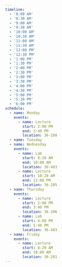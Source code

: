 ```yaml
---
timeline:
  - '8:00 AM'
  - '8:30 AM'
  - '9:00 AM'
  - '9:30 AM'
  - '10:00 AM'
  - '10:30 AM'
  - '11:00 AM'
  - '11:30 AM'
  - '12:00 PM'
  - '12:30 PM'
  - '1:00 PM'
  - '1:30 PM'
  - '2:00 PM'
  - '2:30 PM'
  - '3:00 PM'
  - '3:30 PM'
  - '4:00 PM'
  - '4:30 PM'
  - '5:00 PM'
  - '5:30 PM'
  - '6:00 PM'
schedule:
  - name: Monday
    events:
      - name: Lecture
        start: 2:00 PM
        end: 3:40 PM
        location: 36-208
  - name: Tuesday
  - name: Wednesday
    events:
      - name: Lab
        start: 8:20 AM
        end: 10:00 AM
        location: 36-403
      - name: Lecture
        start: 10:20 AM
        end: 12:00 PM
        location: 36-205
  - name: Thursday
    events:
      - name: Lecture
        start: 2:00 PM
        end: 3:40 PM
        location: 36-206
      - name: Lab
        start: 4:00 PM
        end: 5:40 PM
        location: 36-403
  - name: Friday
    events:
      - name: Lecture
        start: 8:20 AM
        end: 10:00 AM
        location: 36-201
---
```

